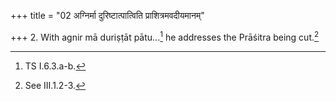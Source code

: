 +++
title = "02 अग्निर्मा दुरिष्टात्पात्विति प्राशित्रमवदीयमानम्"

+++
2. With agnir mā duriṣṭāt pātu...[^1] he addresses the Prāśitra being cut.[^2]  

[^1]: TS I.6.3.a-b.  

[^2]: See III.1.2-3.  
